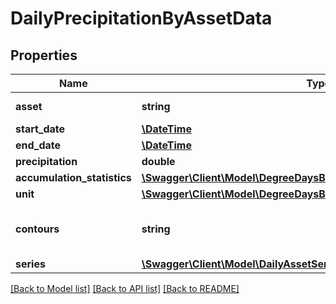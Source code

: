 # DailyPrecipitationByAssetData

## Properties
Name | Type | Description | Notes
------------ | ------------- | ------------- | -------------
**asset** | **string** | Link to asset info. | [optional] 
**start_date** | [**\DateTime**](Date.md) |  | [optional] 
**end_date** | [**\DateTime**](Date.md) |  | [optional] 
**precipitation** | **double** |  | [optional] 
**accumulation_statistics** | [**\Swagger\Client\Model\DegreeDaysByAssetDataAccumulationStatistics**](DegreeDaysByAssetDataAccumulationStatistics.md) |  | [optional] 
**unit** | [**\Swagger\Client\Model\DegreeDaysByLocationDataUnit**](DegreeDaysByLocationDataUnit.md) |  | [optional] 
**contours** | **string** | Link to contours for this query. | [optional] 
**series** | [**\Swagger\Client\Model\DailyAssetSeries[]**](DailyAssetSeries.md) |  | [optional] 

[[Back to Model list]](../README.md#documentation-for-models) [[Back to API list]](../README.md#documentation-for-api-endpoints) [[Back to README]](../README.md)


